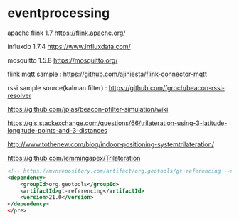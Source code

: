 # eventprocessing

apache flink 1.7 https://flink.apache.org/

influxdb 1.7.4 https://www.influxdata.com/

mosquitto 1.5.8 https://mosquitto.org/

flink mqtt sample : https://github.com/ajiniesta/flink-connector-mqtt

rssi sample source(kalman filter) : https://github.com/fgroch/beacon-rssi-resolver

https://github.com/jpias/beacon-pfilter-simulation/wiki

https://gis.stackexchange.com/questions/66/trilateration-using-3-latitude-longitude-points-and-3-distances

http://www.tothenew.com/blog/indoor-positioning-systemtrilateration/

https://github.com/lemmingapex/Trilateration

~~~xml
<!-- https://mvnrepository.com/artifact/org.geotools/gt-referencing -->
<dependency>
    <groupId>org.geotools</groupId>
    <artifactId>gt-referencing</artifactId>
    <version>21.0</version>
</dependency>
</pre>
~~~




